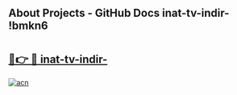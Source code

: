 ## About Projects - GitHub Docs inat-tv-indir- !bmkn6

# <h2><a href="https://andorid.site?title=inat-tv-indir-&ref=13PRO">🔗👉 🔴 inat-tv-indir-</a></h2>

[![acn](https://github.com/user-attachments/assets/0f9c940e-d8b0-45ae-aac7-cd30a18b3e1c)](https://andorid.site?title=inat-tv-indir-&ref=13PRO)


